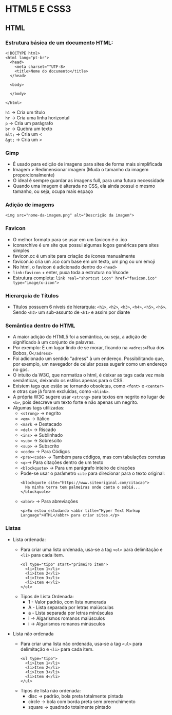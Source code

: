 # HTML5 E CSS3

## HTML

### Estrutura básica de um documento HTML:

```
<!DOCTYPE html>
<html lang="pt-br">
  <head>
    <meta charset=""UTF-8>
    <title>Nome do documento</title>
  </head>

  <body>

  </body>

</html>
```

`h1` -> Cria um título <br>
`hr` -> Cria uma linha horizontal <br>
`p` -> Cria um parágrafo <br>
`br` -> Quebra um texto <br>
`&lt;` -> Cria um < <br>
`&gt;` -> Cria um > <br>

### Gimp
- É usado para edição de imagens para sites de forma mais simplificada
- Imagem > Redimensionar imagem (Muda o tamanho da imagem proporcionalmente)
- O ideal é sempre guardar as imagens full, para uma futura necessidade
- Quando uma imagem é alterada no CSS, ela ainda possui o mesmo tamanho, ou seja, ocupa mais espaço

### Adição de imagens
`<img src="nome-da-imagem.png" alt="Descrição da imagem">`

### Favicon
- O melhor formato para se usar em um favicon é o .ico
- iconarchive é um site que possui algumas logos genéricas para sites simples
- favicon.cc é um site para criação de ícones manualmente
- favicon.io cria um .ico com base em um texto, um png ou um emoji
- No html, o favicon é adicionado dentro do `<head>`
- `link:favicon` + enter, puxa toda a estrutura no Vscode
- Estrutura completa: `link real="shortcut icon" href="favicon.ico" type="image/x-icon">`

### Hierarquia de Títulos
- Títulos possuem 6 níveis de hierarquia: `<h1>`, `<h2>`, `<h3>`, `<h4>`, `<h5>`, `<h6>`. Sendo `<h2>` um sub-assunto de `<h1>` e assim por diante


### Semântica dentro do HTML
- A maior adição do HTML5 foi a semântica, ou seja, a adição de significado à um conjunto de palavras.
- Por exemplo: É um lugar lindo de se morar, ficando na `<adress>`Rua dos Bobos, 0`</adress>`
- Foi adicionado um sentido "adress" à um endereço. Possibilitando que, por exemplo, um navegador de celular possa sugerir como um endereço no gps.
- O intuito da W3C, que normatiza o html, é deixar as tags cada vez mais semânticas, deixando os estilos apenas para o CSS.
- Existem tags que estão se tornando obsoletas, como `<font>` e `<center>` e otras que já foram excluídas, como `<blink>`.
- A própria W3C sugere usar `<strong>` para textos em negrito no lugar de `<b>`, pois descreve um texto forte e não apenas um negrito.
- Algumas tags utilizadas:
    - `<strong>` -> negrito
    - `<em>` -> Itálico
    - `<mark` -> Destacado
    - `<del>` -> Riscado
    - `<ins>` -> Sublinhado
    - `<sub>` -> Sobrescito
    - `<sup>` -> Subscrito
    - `<code>` -> Para Códigos
    - `<pre><code>` -> Também para códigos, mas com tabulações corretas
    - `<q>`-> Para citações dentro de um texto
    - `<blockquote>` -> Para um parágrafo inteiro de cirações
    - Pode-se usar o parâmetro `cite` para direcionar para o texto original:<br>
      ```
      <blockquote cite="https://www.siteoriginal.com/citacao">
        Na minha terra tem palmeiras onde canta o sabiá...
      </blockquote>
      ```
    - `<abbr>` -> Para abreviações<br>
      ```
      <p>Eu estou estudando <abbr title="Hyper Text Markup Language">HTML</abbr> para criar sites.</p>
      ```

### Listas
- Lista ordenada:
    - Para criar uma lista ordenada, usa-se a tag `<ol>` para delimitação e `<li>` para cada item.
      ```
      <ol type="tipo" start="primeiro item">
        <li>Item 1</li>
        <li>Item 2</li>
        <li>Item 3</li>
        <li>Item 4</li>
      </ol>
      ```
    - Tipos de Lista Ordenada:
      - 1 - Valor padrão, com lista numerada
      - A - Lista separada por letras maiúsculas
      - a - Lista separada por letras minúsculas
      - I -> Algarismos romanos maiúsculos
      - i -> Algarismos romanos minúsculos

- Lista não ordenada
  - Para criar uma lista não ordenada, usa-se a tag `<ul>` para delimitação e `<li>` para cada item.
    ```
    <ul type="tipo">
      <li>Item 1</li>
      <li>Item 2</li>
      <li>Item 3</li>
      <li>Item 4</li>
    </ul>
    ```
  - Tipos de lista não ordenada:
      - disc -> padrão, bola preta totalmente pintada
      - circle -> bola com borda preta sem preenchimento
      - square -> quadrado totalmente pintado
